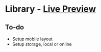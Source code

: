 # Library - [Live Preview](https://robisonwebdev.github.io/Library/)

## To-do
- Setup mobile layout
- Setup storage, local or online